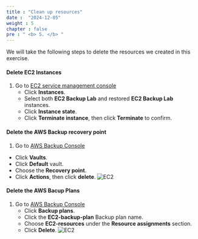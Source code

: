 ```yaml
---
title : "Clean up resources"
date :  "2024-12-05" 
weight : 5 
chapter : false
pre : " <b> 5. </b> "
---
```


We will take the following steps to delete the resources we created in this exercise.

#### Delete EC2 Instances

1. Go to [EC2 service management console](https://console.aws.amazon.com/ec2/v2/home)
   + Click **Instances**.
   + Select both **EC2 Backup Lab** and restored **EC2 Backup Lab** instances.
   + Click **Instance state**.
   + Click **Terminate instance**, then click **Terminate** to confirm.

#### Delete the AWS Backup recovery point
1.  Go to [AWS Backup Console](https://ap-southeast-2.console.aws.amazon.com/backup/home?region=ap-southeast-2#/)
   + Click **Vaults**.
   + Click **Default** vault.
   + Choose the **Recovery point**.
   + Click **Actions**, then click **delete**.
![EC2](/images/5.cleanup/01-deleteRecoveryPoint.png)

#### Delete the AWS Bacup Plans
1. Go to [AWS Backup Console](https://ap-southeast-2.console.aws.amazon.com/backup/home?region=ap-southeast-2#/)
   + Click **Backup plans**.
   + Click the **EC2-backup-plan** Backup plan name.
   + Choose **EC2-resources** under the **Resource assignments** section.
   + Click **Delete**.
![EC2](/images/5.cleanup/02-deleteBackupPlans.png)




